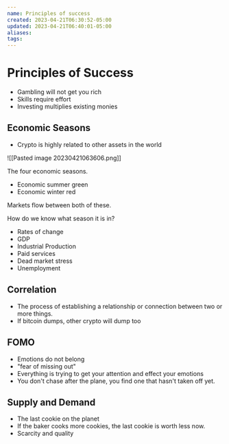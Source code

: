 ```yaml
---
name: Principles of success
created: 2023-04-21T06:30:52-05:00
updated: 2023-04-21T06:40:01-05:00
aliases: 
tags: 
---
```

# Principles of Success

- Gambling will not get you rich
- Skills require effort
- Investing multiplies existing monies

## Economic Seasons

- Crypto is highly related to other assets in the world

![[Pasted image 20230421063606.png]]

The four economic seasons.
- Economic summer green
- Economic winter red

Markets flow between both of these.

How do we know what season it is in?
- Rates of change
- GDP
- Industrial Production
- Paid services
- Dead market stress
- Unemployment

## Correlation

- The process of establishing a relationship or connection between two or more things.
- If bitcoin dumps, other crypto will dump too

## FOMO

- Emotions do not belong
- "fear of missing out"
- Everything is trying to get your attention and effect your emotions
- You don't chase after the plane, you find one that hasn't taken off yet.

## Supply and Demand

- The last cookie on the planet
- If the baker cooks more cookies, the last cookie is worth less now.
- Scarcity and quality